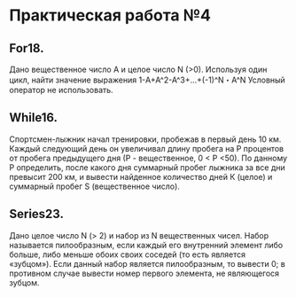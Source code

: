 # Практическая работа №4

##  For18. 
Дано вещественное число А и целое число N (>0). Используя один
цикл, найти значение выражения
1-A+A^2-A^3+…+(-1)^N・A^N
Условный оператор не использовать.

## While16. 
Спортсмен-лыжник начал тренировки, пробежав в первый день 10 км. Каждый следующий день он увеличивал длину пробега на Р процентов от пробега предыдущего дня (Р - вещественное, 0 < Р <50). По данному Р определить, после какого дня суммарный пробег лыжника за все дни превысит 200 км, и вывести найденное количество дней К (целое) и суммарный пробег S (вещественное число).

## Series23. 
Дано целое число N (> 2) и набор из N вещественных чисел. Набор называется пилообразным, если каждый его внутренний элемент либо больше, либо меньше обоих своих соседей (то есть является «зубцом»).
Если данный набор является пилообразным, то вывести 0; в противном случае вывести номер первого элемента, не являющегося зубцом.
